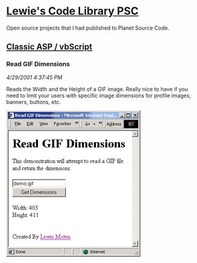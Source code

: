 # [Lewie's Code Library PSC](../../README.md)

Open source projects that I had published to Planet Source Code.

## [Classic ASP / vbScript](../README.md)

### Read GIF Dimensions

*4/29/2001 4:37:45 PM*

Reads the Width and the Height of a GIF image. Really nice to have if you need to limit your users with specific image dimensions for profile images, banners, buttons, etc.

![Screenshot of Read GIF Dimensions](./screenshot.gif)



